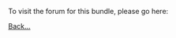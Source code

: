To visit the forum for this bundle, please go here:

<NOT THERE YET>



[Back...](https://github.com/dagalufh/WebTools.bundle/wiki)